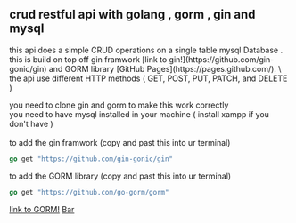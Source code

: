 <h2> crud restful api with golang , gorm , gin and mysql </h2>
this api does a simple CRUD operations on a single table mysql Database .<br>
this is build on top off gin framwork [link to gin!](https://github.com/gin-gonic/gin) and GORM  library [GitHub Pages](https://pages.github.com/). \
the api use different HTTP methods ( GET, POST, PUT, PATCH, and DELETE ) <br>

you need to clone gin and gorm to make this work correctly<br>
you need to have mysql installed in your machine ( install xampp if you don't have ) <br><br>
to add the gin framwork (copy and past this into ur terminal)
```Go
go get "https://github.com/gin-gonic/gin"
```
to add the GORM library (copy and past this into ur terminal)
```GO
go get "https://github.com/go-gorm/gorm"
```

[link to GORM!](https://github.com/go-gorm/gorm/) 
[Bar](Bar.md)
